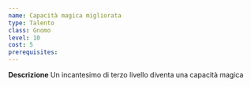 ```yaml
---
name: Capacità magica migliorata
type: Talento
class: Gnomo
level: 10
cost: 5
prerequisites: 
---
```


**Descrizione**
Un incantesimo di terzo livello diventa una capacità magica
